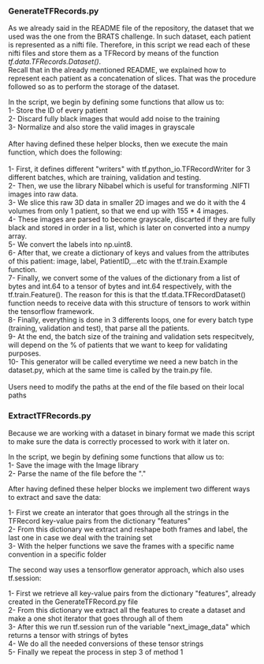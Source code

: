 ### GenerateTFRecords.py
As we already said in the README file of the repository, the dataset that we used was the one from the BRATS challenge. In such dataset, each patient is represented as a nifti file. Therefore, in this script we read each of these nifti files and store them as a TFRecord by means of the function _tf.data.TFRecords.Dataset()_.\
Recall that in the already mentioned README, we explained how to represent each patient as a concatenation of slices. That was the procedure followed so as to perform the storage of the dataset.

In the script, we begin by defining some functions that allow us to:<br />
1- Store the ID of every patient<br />
2- Discard fully black images that would add noise to the training<br />
3- Normalize and also store the valid images in grayscale<br />
<br />
After having defined these helper blocks, then we execute the main function, which does the following:
<br /><br />
1- First, it defines different "writers" with tf.python_io.TFRecordWriter for 3 different batches, which are training, validation and testing.<br />
2- Then, we use the library Nibabel which is useful for transforming .NIFTI images into raw data.<br />
3- We slice this raw 3D data in smaller 2D images and we do it with the 4 volumes from only 1 patient, so that we end up with 155 * 4 images.<br />
4- These images are parsed to become grayscale, discarted if they are fully black and stored in order in a list, which is later on converted into a numpy array.<br />
5- We convert the labels into np.uint8.<br />
6- After that, we create a dictionary of keys and values from the attributes of this patient: image, label, PatientID,...etc with the tf.train.Example function.<br />
7- Finally, we convert some of the values of the dictionary from a list of bytes and int.64 to a tensor of bytes and int.64 respectively, with the tf.train.Feature(). The reason for this is that the tf.data.TFRecordDataset() function needs to receive data with this structure of tensors to work within the tensorflow framework.<br />
8- Finally, everything is done in 3 differents loops, one for every batch type (training, validation and test), that parse all the patients.<br />
9- At the end, the batch size of the training and validation sets respecitvely, will depend on the % of patients that we want to keep for validating purposes.<br />
10- This generator will be called everytime we need a new batch in the dataset.py, which at the same time is called by the train.py file.<br /><br />
Users need to modify the paths at the end of the file based on their local paths

### ExtractTFRecords.py


Because we are working with a dataset in binary format we made this script to make sure the data is correctly processed to work with it later on. <br />

In the script, we begin by defining some functions that allow us to:<br />
1- Save the image with the Image library<br />
2- Parse the name of the file before the "."<br />

After having defined these helper blocks we implement two different ways to extract and save the data:<br />

1- First we create an interator that goes through all the strings in the TFRecord key-value pairs from the dictionary "features"<br />
2- From this dictionary we extract and reshape both frames and label, the last one in case we deal with the training set<br />
3- With the helper functions we save the frames with a specific name convention in a specific folder <br />

The second way uses a tensorflow generator approach, which also uses tf.session:<br />

1- First we retrieve all key-value pairs from the dictionary "features", already created in the GenerateTFRecord.py file<br />
2- From this dictionary we extract all the features to create a dataset and make a one shot iterator that goes through all of them<br />
3- After this we run tf.session run of the variable "next_image_data" which returns a tensor with strings of bytes <br />
4- We do all the needed conversions of these tensor strings<br />
5- Finally we repeat the process in step 3 of method 1<br /><br />
